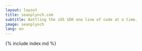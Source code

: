 ```yaml
---
layout: layout
title: seanplynch.com
subtitle: Battling the iOS SDK one line of code at a time.
image: seanplynch
lang: en
---
```


{% include index.md %}
